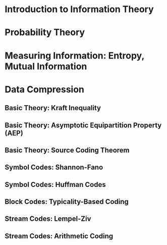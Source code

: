 # Introduction to Information Theory

# Probability Theory

# Measuring Information: Entropy, Mutual Information

# Data Compression

## Basic Theory: Kraft Inequality

## Basic Theory: Asymptotic Equipartition Property (AEP)

## Basic Theory: Source Coding Theorem

## Symbol Codes: Shannon-Fano

## Symbol Codes: Huffman Codes

## Block Codes: Typicality-Based Coding

## Stream Codes: Lempel-Ziv

## Stream Codes: Arithmetic Coding
